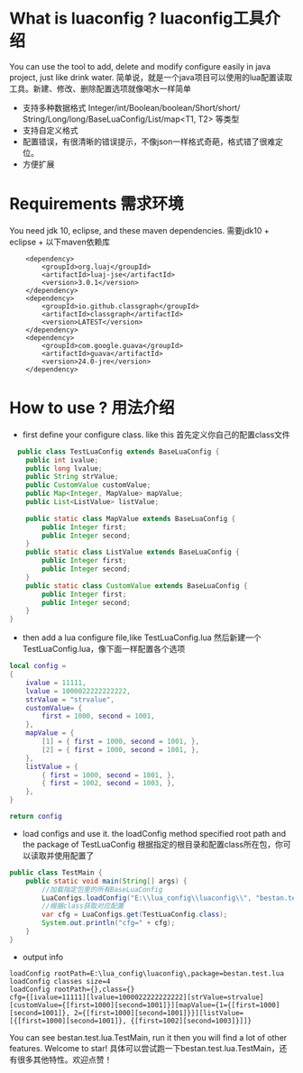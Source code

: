 # What is luaconfig ?  luaconfig工具介绍
You can use the tool to add, delete and modify configure easily in java project, just like drink water.
简单说，就是一个java项目可以使用的lua配置读取工具。新建、修改、删除配置选项就像喝水一样简单
* 支持多种数据格式 Integer/int/Boolean/boolean/Short/short/
   String/Long/long/BaseLuaConfig/List<T>/map<T1, T2> 等类型
* 支持自定义格式
* 配置错误，有很清晰的错误提示，不像json一样格式奇葩，格式错了很难定位。
* 方便扩展
# Requirements 需求环境
You need jdk 10, eclipse, and these maven dependencies.
需要jdk10 + eclipse + 以下maven依赖库
```
	<dependency>
	    <groupId>org.luaj</groupId>
	    <artifactId>luaj-jse</artifactId>
	    <version>3.0.1</version>
	</dependency>
	<dependency>
	    <groupId>io.github.classgraph</groupId>
	    <artifactId>classgraph</artifactId>
	    <version>LATEST</version>
	</dependency>
	<dependency>
	    <groupId>com.google.guava</groupId>
	    <artifactId>guava</artifactId>
	    <version>24.0-jre</version>
	</dependency>
  ```
# How to use ?  用法介绍
* first define your configure class. like this
  首先定义你自己的配置class文件
```java
  public class TestLuaConfig extends BaseLuaConfig {
	public int ivalue;
	public long lvalue;
	public String strValue;
	public CustomValue customValue;
	public Map<Integer, MapValue> mapValue;
	public List<ListValue> listValue;
	
	public static class MapValue extends BaseLuaConfig {
		public Integer first;
		public Integer second;
	}
	public static class ListValue extends BaseLuaConfig {
		public Integer first;
		public Integer second;
	}
	public static class CustomValue extends BaseLuaConfig {
		public Integer first;
		public Integer second;
	}
}
```
* then add a lua configure file,like TestLuaConfig.lua
 然后新建一个TestLuaConfig.lua，像下面一样配置各个选项
```lua
local config =
{
	ivalue = 11111,
	lvalue = 1000022222222222,
	strValue = "strvalue",
	customValue= {
		first = 1000, second = 1001,
	},
	mapValue = {
		[1] = { first = 1000, second = 1001, },
		[2] = { first = 1000, second = 1001, },
	},
	listValue = {
		{ first = 1000, second = 1001, },
		{ first = 1002, second = 1003, },
	},
}

return config
```
* load configs and use it. the loadConfig method specified root path and the package of TestLuaConfig
根据指定的根目录和配置class所在包，你可以读取并使用配置了
```java
public class TestMain {
	public static void main(String[] args) {
		//加载指定包里的所有BaseLuaConfig
		LuaConfigs.loadConfig("E:\\lua_config\\luaconfig\\", "bestan.test.lua");
		//根据class获取对应配置
		var cfg = LuaConfigs.get(TestLuaConfig.class);
		System.out.println("cfg=" + cfg);
	}
}
```
* output info
```
loadConfig rootPath=E:\lua_config\luaconfig\,package=bestan.test.lua
loadConfig classes size=4
loadConfig rootPath={},class={}
cfg={[ivalue=11111][lvalue=1000022222222222][strValue=strvalue][customValue={[first=1000][second=1001]}][mapValue={1={[first=1000][second=1001]}, 2={[first=1000][second=1001]}}][listValue=[{[first=1000][second=1001]}, {[first=1002][second=1003]}]]}
```

You can see bestan.test.lua.TestMain, run it then you will find a lot of other features. Welcome to star!
具体可以尝试跑一下bestan.test.lua.TestMain，还有很多其他特性。欢迎点赞！
